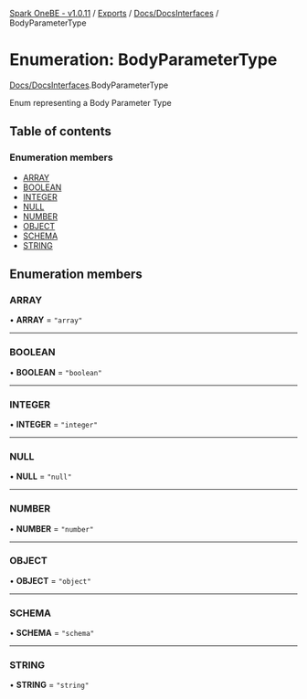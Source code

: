 [Spark OneBE - v1.0.11](../README.md) / [Exports](../modules.md) / [Docs/DocsInterfaces](../modules/Docs_DocsInterfaces.md) / BodyParameterType

# Enumeration: BodyParameterType

[Docs/DocsInterfaces](../modules/Docs_DocsInterfaces.md).BodyParameterType

Enum representing a Body Parameter Type

## Table of contents

### Enumeration members

- [ARRAY](Docs_DocsInterfaces.BodyParameterType.md#array)
- [BOOLEAN](Docs_DocsInterfaces.BodyParameterType.md#boolean)
- [INTEGER](Docs_DocsInterfaces.BodyParameterType.md#integer)
- [NULL](Docs_DocsInterfaces.BodyParameterType.md#null)
- [NUMBER](Docs_DocsInterfaces.BodyParameterType.md#number)
- [OBJECT](Docs_DocsInterfaces.BodyParameterType.md#object)
- [SCHEMA](Docs_DocsInterfaces.BodyParameterType.md#schema)
- [STRING](Docs_DocsInterfaces.BodyParameterType.md#string)

## Enumeration members

### ARRAY

• **ARRAY** = `"array"`

___

### BOOLEAN

• **BOOLEAN** = `"boolean"`

___

### INTEGER

• **INTEGER** = `"integer"`

___

### NULL

• **NULL** = `"null"`

___

### NUMBER

• **NUMBER** = `"number"`

___

### OBJECT

• **OBJECT** = `"object"`

___

### SCHEMA

• **SCHEMA** = `"schema"`

___

### STRING

• **STRING** = `"string"`
